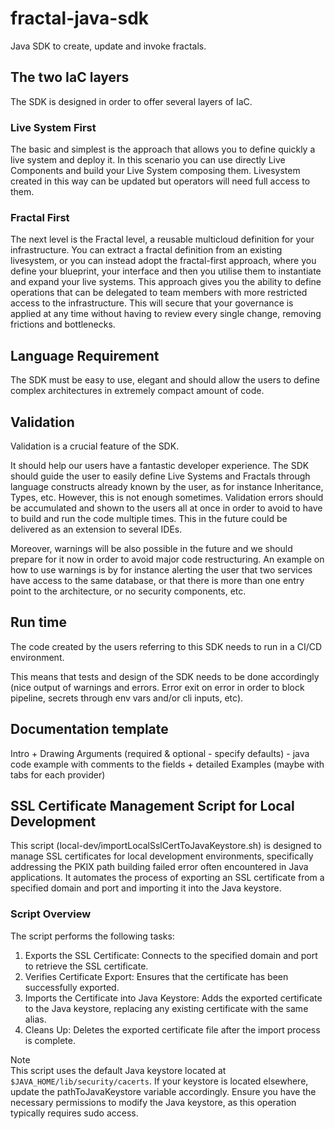 # fractal-java-sdk
Java SDK to create, update and invoke fractals.

## The two IaC layers

The SDK is designed in order to offer several layers of IaC.

### Live System First

The basic and simplest is the approach that allows you to define quickly a live system and deploy it.
In this scenario you can use directly Live Components and build  your Live System composing them.
Livesystem created in this way can be updated but operators will need full access to them.

### Fractal First

The next level is the Fractal level, a reusable multicloud definition for your infrastructure.
You can extract a fractal definition from an existing livesystem, or you can instead adopt the fractal-first approach, where you define your blueprint, your interface and then you utilise them to instantiate and expand your live systems.
This approach gives you the ability to define operations that can be delegated to team members with more restricted access to the infrastructure.
This will secure that your governance is applied at any time without having to review every single change, removing frictions and bottlenecks.

## Language Requirement

The SDK must be easy to use, elegant and should allow the users to define complex architectures in extremely compact amount of code.

## Validation

Validation is a crucial feature of the SDK.

It should help our users have a fantastic developer experience. The SDK should guide the user to easily define Live Systems and Fractals through language constructs already known by the user, as for instance Inheritance, Types, etc.
However, this is not enough sometimes. Validation errors should be accumulated and shown to the users all at once in order to avoid to have to build and run the code multiple times.
This in the future could be delivered as an extension to several IDEs.

Moreover, warnings will be also possible in the future and we should prepare for it now in order to avoid major code restructuring.
An example on how to use warnings is by for instance alerting the user that two services have access to the same database, or that there is more than one entry point to the architecture, or no security components, etc.

## Run time

The code created by the users referring to this SDK needs to run in a CI/CD environment.

This means that tests and design of the SDK needs to be done accordingly (nice output of warnings and errors. Error exit on error in order to block pipeline, secrets through env vars and/or cli inputs, etc).


## Documentation template

Intro + Drawing
Arguments (required & optional - specify defaults) - java code example with comments to the fields + detailed
Examples (maybe with tabs for each provider)


## SSL Certificate Management Script for Local Development
This script (local-dev/importLocalSslCertToJavaKeystore.sh) is designed to manage SSL certificates for local development environments, specifically addressing the PKIX path building failed error often encountered in Java applications. It automates the process of exporting an SSL certificate from a specified domain and port and importing it into the Java keystore.

### Script Overview  
The script performs the following tasks:

1. Exports the SSL Certificate: Connects to the specified domain and port to retrieve the SSL certificate.
2. Verifies Certificate Export: Ensures that the certificate has been successfully exported.
3. Imports the Certificate into Java Keystore: Adds the exported certificate to the Java keystore, replacing any existing certificate with the same alias.
4. Cleans Up: Deletes the exported certificate file after the import process is complete.

Note  
This script uses the default Java keystore located at `$JAVA_HOME/lib/security/cacerts`. 
If your keystore is located elsewhere, update the pathToJavaKeystore variable accordingly.
Ensure you have the necessary permissions to modify the Java keystore, as this operation typically requires sudo access.